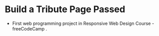 # Build a Tribute Page Passed
- First web programming project in Responsive Web Design Course - freeCodeCamp .
